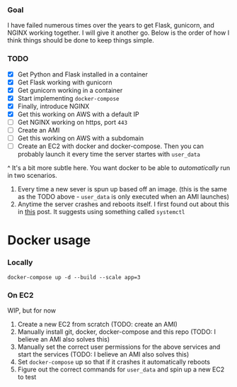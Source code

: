 ### Goal

I have failed numerous times over the years to get Flask, gunicorn, and NGINX working together. I will give it another go. Below is the order
of how I think things should be done to keep things simple.

### TODO

- [x] Get Python and Flask installed in a container
- [x] Get Flask working with gunicorn
- [x] Get gunicorn working in a container
- [x] Start implementing `docker-compose`
- [x] Finally, introduce NGINX
- [x] Get this working on AWS with a default IP
- [  ] Get NGINX working on https, port `443`
- [  ] Create an AMI
- [  ] Get this working on AWS with a subdomain
- [  ] Create an EC2 with docker and docker-compose. Then you can probably launch it every time the server startes with `user_data`

^
It's a bit more subtle here. You want docker to be able to *automatically* run in two scenarios.
1. Every time a new sever is spun up based off an image. (this is the same as the TODO above - `user_data` is only executed when an AMI launches)
2. Anytime the server crashes and reboots itself. I first found out about this in [this](https://betterprogramming.pub/how-to-use-docker-in-an-amazon-ec2-instance-5453601ec330)
post. It suggests using something called `systemctl`

# Docker usage

### Locally
```
docker-compose up -d --build --scale app=3
```

### On EC2
WIP, but for now

1. Create a new EC2 from scratch (TODO: create an AMI)
2. Manually install git, docker, docker-compose and this repo (TODO: I believe an AMI also solves this)
3. Manually set the correct user permissions for the above services and start the services (TODO: I believe an AMI also solves this)
4. Set `docker-compose` up so that if it crashes it automatically reboots
5. Figure out the correct commands for `user_data` and spin up a new EC2 to test


